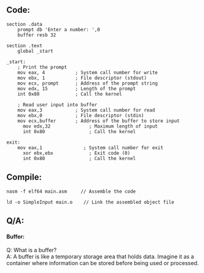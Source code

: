 ## Code:
```
section .data
    prompt db 'Enter a number: ',0
    buffer resb 32

section .text
    global _start

_start:
    ; Print the prompt
    mov eax, 4           ; System call number for write
    mov ebx, 1           ; File descriptor (stdout)
    mov ecx, prompt      ; Address of the prompt string
    mov edx, 15          ; Length of the prompt
    int 0x80             ; Call the kernel

    ; Read user input into buffer
    mov eax,3            ; System call number for read
    mov ebx,0            ; File descriptor (stdin)
    mov ecx,buffer       ; Address of the buffer to store input
      mov edx,32              ; Maximum length of input
      int 0x80                ; Call the kernel

exit:
    mov eax,1               ; System call number for exit
      xor ebx,ebx             ; Exit code (0)
      int 0x80                ; Call the kernel
```
## Compile:
```
nasm -f elf64 main.asm     // Assemble the code

ld -o SimpleInput main.o    // Link the assembled object file
```
## Q/A:
#### Buffer:
Q: What is a buffer? </br>
A: A buffer is like a temporary storage area that holds data. Imagine it as a container where information can be stored before being used or processed.
